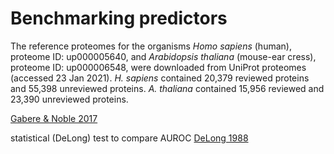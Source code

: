 Benchmarking predictors
================

The reference proteomes for the organisms *Homo sapiens* (human),
proteome ID: up000005640, and *Arabidopsis thaliana* (mouse-ear cress),
proteome ID: up000006548, were downloaded from UniProt proteomes
(accessed 23 Jan 2021). *H. sapiens* contained 20,379 reviewed proteins
and 55,398 unreviewed proteins. *A. thaliana* contained 15,956 reviewed
and 23,390 unreviewed proteins.

[Gabere & Noble 2017](https://doi.org/10.1093/bioinformatics/btx081)

statistical (DeLong) test to compare AUROC [DeLong
1988](https://pubmed.ncbi.nlm.nih.gov/3203132/)
